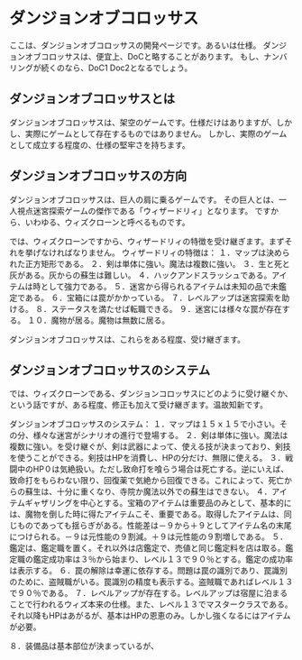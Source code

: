 # ダンジョンオブコロッサス
ここは、ダンジョンオブコロッサスの開発ページです。あるいは仕様。
ダンジョンオブコロッサスは、便宜上、DoCと略することがあります。
もし、ナンバリングが続くのなら、DoC1 Doc2となるでしょう。

## ダンジョンオブコロッサスとは
ダンジョンオブコロッサスは、架空のゲームです。仕様だけはありますが、しかし、実際にゲームとして存在するものではありません。
しかし、実際のゲームとして成立する程度の、仕様の堅牢さを持ちます。

## ダンジョンオブコロッサスの方向
ダンジョンオブコロッサスは、巨人の肩に乗るゲームです。
その巨人とは、一人視点迷宮探索ゲームの傑作である「ウィザードリィ」となります。
ですから、いわゆる、ウィズクローンと呼べるものです。

では、ウィズクローンですから、ウィザードリィの特徴を受け継ぎます。まずそれを挙げなければなりません。
ウィザードリィの特徴は：
１．マップは決められた正方矩形である。
２．剣は単体に強い。魔法は複数に強い。
３．生と死と灰がある。灰からの蘇生は難しい。
４．ハックアンドスラッシュである。アイテムは時として強力である。
５．迷宮から得られるアイテムは未知の品で未鑑定である。
６．宝箱には罠がかかっている。
７．レベルアップは迷宮探索を助ける。
８．ステータスを満たせば転職できる。
９．迷宮には様々な罠が存在する。
１０．魔物が居る。魔物は無数に居る。

ダンジョンオブコロッサスは、これらをある程度、受け継ぎます。

## ダンジョンオブコロッサスのシステム
では、ウィズクローンである、ダンジョンコロッサスにどのように受け継ぐか、という話ですが、ある程度、修正も加えて受け継ぎます。温故知新です。

ダンジョンオブコロッサスのシステム：
１．マップは１５ｘ１５で小さい。その分、様々な迷宮がシナリオの進行で登場する。
２．剣は単体に強い。魔法は複数に強い。を受け継ぐが、剣は武器によって、使える技が決まっており、剣技を使うことができる。剣技はHPを消費し、HPの分だけ、無限に使える。
３．戦闘中のHP０は気絶扱い。ただし致命打を喰らう場合は死亡する。逆にいえば、致命打をもらわない限り、回復薬で気絶から回復できる。これによって、死亡からの蘇生は、十分に重くなり、寺院か魔法以外での蘇生はできない。
４．アイテムギャザリングを中心とする。宝箱のアイテムは重要品のみとして、基本的には、魔物を倒した時に得たアイテムこそ、重要である。取得したアイテムは、同じものであっても揺らぎがある。性能差は－９から＋９としてアイテム名の末尾につけられる。－９は元性能の９割減。＋９は元性能の９割増しである。
５．鑑定は、鑑定職を置く。それ以外は店鑑定で、売値と同じ鑑定料を店は取る。鑑定職の鑑定成功率は３％から始まり、レベル１３で９０％とする。鑑定の成功率は表示する。
６．罠の解除は幸運に依存する。問題は罠の識別であり、罠識別のために、盗賊職がいる。罠識別の精度も表示する。盗賊職であればレベル１３で９０％である。
７．レベルアップが存在する。レベルアップは宿屋に泊まることで行われるウィズ本来の仕様。また、レベル１３でマスタークラスである。それ以降もHPはあがるが、基本はHPの恩恵のみ。しかし強くなるにはアイテムが必要。

８．装備品は基本部位が決まっているが、

